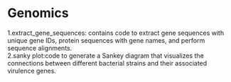 # Genomics
1.extract_gene_sequences: contains code to extract gene sequences with unique gene IDs, protein sequences with gene names, and perform sequence alignments.
<br>
2.sanky plot:code to generate a Sankey diagram that visualizes the connections between different bacterial strains and their associated virulence genes.
